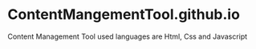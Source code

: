 # ContentMangementTool.github.io
Content Management Tool used languages are Html, Css and Javascript
